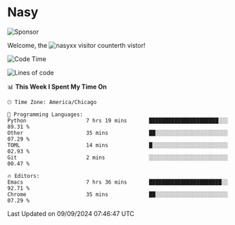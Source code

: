 # Nasy

<!--
<p align="center">
<img height="200" src="https://github-readme-stats.vercel.app/api?username=nasyxx&count_private=true&show_icons=true&theme=dracula&include_all_commits=true"/>
<img height="200" src="https://github-readme-stats.vercel.app/api/top-langs/?username=nasyxx&theme=dracula&hide=html,jupyter+notebook&count_private=true&show_icons=true"/>
</p>

  
----------------
-->

![Sponsor](https://img.shields.io/static/v1.svg?label=Sponsor&message=%E2%9D%A4&logo=GitHub&style=flat&color=pink)
 
Welcome, the ![nasyxx visitor counter](https://count.getloli.com/get/@nasyxx?theme=rule34)th vistor!
 
<!--START_SECTION:waka-->
![Code Time](http://img.shields.io/badge/Code%20Time-4%2C623%20hrs%2055%20mins-blue)

![Lines of code](https://img.shields.io/badge/From%20Hello%20World%20I%27ve%20Written-6.4%20million%20lines%20of%20code-blue)

📊 **This Week I Spent My Time On** 

```text
🕑︎ Time Zone: America/Chicago

💬 Programming Languages: 
Python                   7 hrs 19 mins       ██████████████████████░░░   89.31 % 
Other                    35 mins             ██░░░░░░░░░░░░░░░░░░░░░░░   07.29 % 
TOML                     14 mins             █░░░░░░░░░░░░░░░░░░░░░░░░   02.93 % 
Git                      2 mins              ░░░░░░░░░░░░░░░░░░░░░░░░░   00.47 % 

🔥 Editors: 
Emacs                    7 hrs 36 mins       ███████████████████████░░   92.71 % 
Chrome                   35 mins             ██░░░░░░░░░░░░░░░░░░░░░░░   07.29 % 
```


 Last Updated on 09/09/2024 07:46:47 UTC
<!--END_SECTION:waka-->

<!-- ![visitors](https://visitor-badge.laobi.icu/badge?page_id=nasyxx.nasyxx) -->
